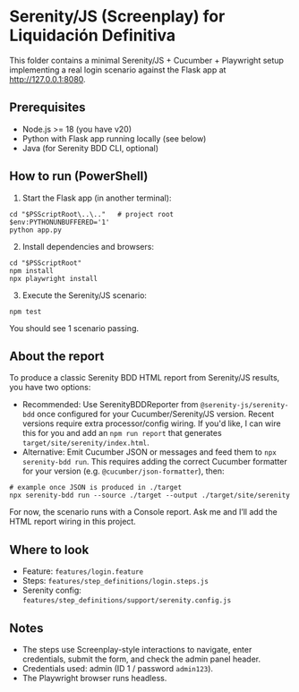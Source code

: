 # Serenity/JS (Screenplay) for Liquidación Definitiva

This folder contains a minimal Serenity/JS + Cucumber + Playwright setup implementing a real login scenario against the Flask app at http://127.0.0.1:8080.

## Prerequisites
- Node.js >= 18 (you have v20)
- Python with Flask app running locally (see below)
- Java (for Serenity BDD CLI, optional)

## How to run (PowerShell)

1) Start the Flask app (in another terminal):

```pwsh
cd "$PSScriptRoot\..\.."   # project root
$env:PYTHONUNBUFFERED='1'
python app.py
```

2) Install dependencies and browsers:

```pwsh
cd "$PSScriptRoot"
npm install
npx playwright install
```

3) Execute the Serenity/JS scenario:

```pwsh
npm test
```

You should see 1 scenario passing.

## About the report
To produce a classic Serenity BDD HTML report from Serenity/JS results, you have two options:

- Recommended: Use SerenityBDDReporter from `@serenity-js/serenity-bdd` once configured for your Cucumber/Serenity/JS version. Recent versions require extra processor/config wiring. If you'd like, I can wire this for you and add an `npm run report` that generates `target/site/serenity/index.html`.
- Alternative: Emit Cucumber JSON or messages and feed them to `npx serenity-bdd run`. This requires adding the correct Cucumber formatter for your version (e.g. `@cucumber/json-formatter`), then:

```pwsh
# example once JSON is produced in ./target
npx serenity-bdd run --source ./target --output ./target/site/serenity
```

For now, the scenario runs with a Console report. Ask me and I’ll add the HTML report wiring in this project.

## Where to look
- Feature: `features/login.feature`
- Steps: `features/step_definitions/login.steps.js`
- Serenity config: `features/step_definitions/support/serenity.config.js`

## Notes
- The steps use Screenplay-style interactions to navigate, enter credentials, submit the form, and check the admin panel header.
- Credentials used: admin (ID 1 / password `admin123`).
- The Playwright browser runs headless.
